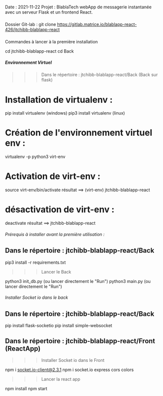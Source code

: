 ######
Date : 2021-11-22
Projet : BlablaTech
webApp de messagerie instantanée avec un serveur Flask et un frontend React.  
#####

Dossier Git-lab :
git clone https://gitlab.matrice.io/blablapp-react-426/jtchibb-blablapp-react

#####
Commandes à lancer à la première installation

cd jtchibb-blablapp-react
cd Back

##### Environnement Virtuel
>>> Dans le répertoire : jtchibb-blablapp-react/Back (Back sur flask)

# Installation de virtualenv :
pip install virtualenv (windows)
pip3 install virtualenv (linux)
# Création de l'environnement virtuel env :
virtualenv -p python3 virt-env
# Activation de virt-env :
source virt-env/bin/activate
résultat ==> (virt-env) jtchibb-blablapp-react

# désactivation de virt-env :
deactivate
résultat ==> jtchibb-blablapp-react

###### Prérequis à installer avant la première utilisation :

## Dans le répertoire : jtchibb-blablapp-react/Back

pip3 install -r requirements.txt

>>> Lancer le Back

python3 init_db.py (ou lancer directement le "Run")
python3 main.py (ou lancer directement le "Run")

###### Installer Socket io dans le back
## Dans le répertoire : jtchibb-blablapp-react/Back

pip install flask-socketio
pip install simple-websocket

## Dans le répertoire : jtchibb-blablapp-react/Front (ReactApp)

>>> Installer Socket io dans le Front

npm i socket.io-client@2.3.1
npm i socket.io express cors colors

>>> Lancer la react app 

npm install
npm start 
